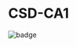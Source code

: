 # CSD-CA1
![badge](https://img.shields.io/endpoint?url=https://gist.githubusercontent.com/39415c64e57c913926b4a9c23b7bd3a9/raw/code-coverage.json)